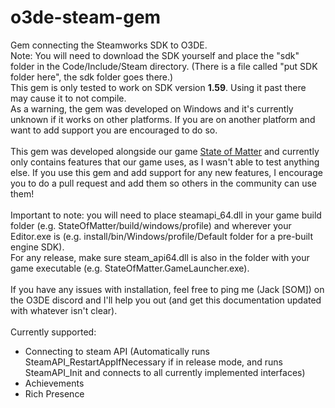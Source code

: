 # o3de-steam-gem
Gem connecting the Steamworks SDK to O3DE.\
Note: You will need to download the SDK yourself and place the "sdk" folder in the Code/Include/Steam directory. (There is a file called "put SDK folder here", the sdk folder goes there.)\
This gem is only tested to work on SDK version **1.59**. Using it past there may cause it to not compile.\
As a warning, the gem was developed on Windows and it's currently unknown if it works on other platforms. If you are on another platform and want to add support you are encouraged to do so. \
\
This gem was developed alongside our game [State of Matter](https://store.steampowered.com/app/2844240/State_of_Matter/) and currently only contains features that our game uses, as I wasn't able to test anything else. If you use this gem and add support for any new features, I encourage you to do a pull request and add them so others in the community can use them!\
\
Important to note: you will need to place steamapi_64.dll in your game build folder (e.g. StateOfMatter/build/windows/profile) and wherever your Editor.exe is (e.g. install/bin/Windows/profile/Default folder for a pre-built engine SDK).\
For any release, make sure steam_api64.dll is also in the folder with your game executable (e.g. StateOfMatter.GameLauncher.exe).
\
\
If you have any issues with installation, feel free to ping me (Jack [SOM]) on the O3DE discord and I'll help you out (and get this documentation updated with whatever isn't clear).
\
\
Currently supported:

 - Connecting to steam API (Automatically runs SteamAPI_RestartAppIfNecessary if in release mode, and runs SteamAPI_Init and connects to all currently implemented interfaces)
 - Achievements
 - Rich Presence
